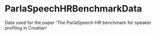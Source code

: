 # ParlaSpeechHRBenchmarkData
Data used for the paper 'The ParlaSpeech-HR benchmark for speaker profiling in Croatian'
